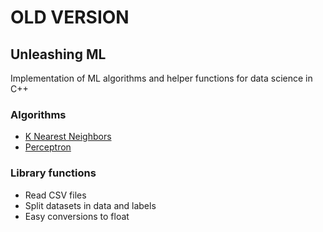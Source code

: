 # OLD VERSION
## Unleashing ML
Implementation of ML algorithms and helper functions for data science in C++

### Algorithms
- [K Nearest Neighbors](https://github.com/sturzamihai/unleashing-ml/tree/master/algorithms/kNN)
- [Perceptron](https://github.com/sturzamihai/unleashing-ml/blob/master/algorithms/Perceptron)

### Library functions
- Read CSV files
- Split datasets in data and labels
- Easy conversions to float
